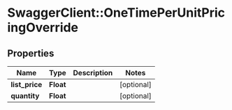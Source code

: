 # SwaggerClient::OneTimePerUnitPricingOverride

## Properties
Name | Type | Description | Notes
------------ | ------------- | ------------- | -------------
**list_price** | **Float** |  | [optional] 
**quantity** | **Float** |  | [optional] 


